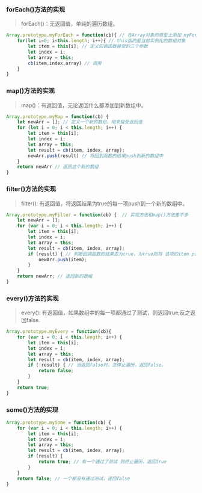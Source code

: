 
### forEach()方法的实现
> forEach()：无返回值，单纯的遍历数组。
```javascript
Array.prototype.myForEach = function(cb){ // 在Array对象的原型上添加 myForEach()方法， 接受一个回调函数
	for(let i=0; i<this.length; i++){ // this指的是当前实例化的数组对象
		let item = this[i]; // 定义回调函数接受的三个参数
		let index = i;
		let array = this;
		cb(item,index,array) // 调用
	}
}
```


### map()方法的实现
> map()：有返回值，无论返回什么都添加到新数组中。
```javascript
Array.prototype.myMap = function(cb) {
	let newArr = []; // 定义一个新的数组，用来接受返回值
	for (let i = 0; i < this.length; i++) {
		let item = this[i];
		let index = i;
		let array = this;
		let result = cb(item, index, array);
		newArr.push(result) // 将回到函数的结果push到新的数组中
	}
	return newArr // 返回这个新的数组
}
```

### filter()方法的实现
> filter(): 有返回值，将返回结果为true的每一项push到一个新的数组中。
```javascript
Array.prototype.myFilter = function(cb) {  // 实现方法和map()方法差不多
	let newArr = [];
	for (var i = 0; i < this.length; i++) {
		let item = this[i];
		let index = i;
		let array = this;
		let result = cb(item, index, array); 
		if (result) { // 判断回调函数的结果否为true，为true则将 该项的item push到新的数组中
			newArr.push(item);
		}
	}
	return newArr; // 返回新的数组
}

```

### every()方法的实现
> every(): 有返回值，如果数组中的每一项都通过了测试，则返回true;反之返回false.
```javascript
Array.prototype.myEvery = function(cb){
	for (var i = 0; i < this.length; i++) {
		let item = this[i];
		let index = i;
		let array = this;
		let result = cb(item, index, array);
		if (!result) { // 当返回false时，怎停止遍历，返回false。
			return false; 
		}
	}
	return true;
}
```

### some()方法的实现
```javascript
Array.prototype.mySome = function(cb) {
	for (var i = 0; i < this.length; i++) {
		let item = this[i];
		let index = i;
		let array = this;
		let result = cb(item, index, array);
		if (result) {
			return true; // 有一个通过了测试 则终止遍历，返回true
		}
	}
	return false; // 一个都没有通过测试，返回false
}
```
